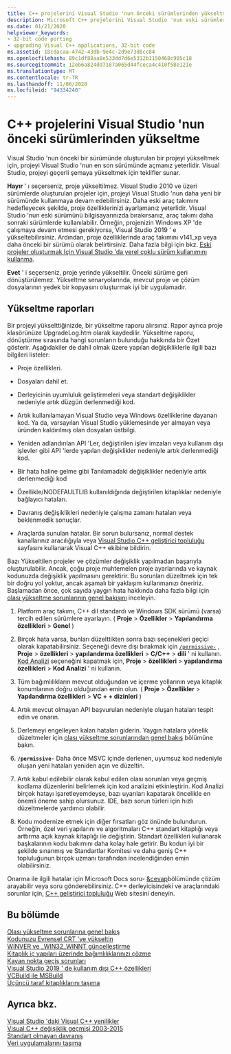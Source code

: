 ```yaml
---
title: C++ projelerini Visual Studio 'nun önceki sürümlerinden yükseltme
description: Microsoft C++ projelerini Visual Studio 'nun eski sürümlerinden yükseltme.
ms.date: 01/21/2020
helpviewer_keywords:
- 32-bit code porting
- upgrading Visual C++ applications, 32-bit code
ms.assetid: 18cdacaa-4742-43db-9e4c-2d9e73d8cc84
ms.openlocfilehash: 89c1df88aa8e533dd7d6e5312b1150468c905c18
ms.sourcegitcommit: 12eb6a824dd7187a065d44fceca4c410f58e121e
ms.translationtype: MT
ms.contentlocale: tr-TR
ms.lasthandoff: 11/06/2020
ms.locfileid: "94334240"
---
```

# <a name="upgrade-c-projects-from-earlier-versions-of-visual-studio"></a>C++ projelerini Visual Studio 'nun önceki sürümlerinden yükseltme

Visual Studio 'nun önceki bir sürümünde oluşturulan bir projeyi yükseltmek için, projeyi Visual Studio 'nun en son sürümünde açmanız yeterlidir. Visual Studio, projeyi geçerli şemaya yükseltmek için teklifler sunar.

**Hayır** ' ı seçerseniz, proje yükseltilmez. Visual Studio 2010 ve üzeri sürümlerde oluşturulan projeler için, projeyi Visual Studio 'nun daha yeni bir sürümünde kullanmaya devam edebilirsiniz. Daha eski araç takımını hedefleyecek şekilde, proje özelliklerinizi ayarlamanız yeterlidir. Visual Studio 'nun eski sürümünü bilgisayarınızda bırakırsanız, araç takımı daha sonraki sürümlerde kullanılabilir. Örneğin, projenizin Windows XP 'de çalışmaya devam etmesi gerekiyorsa, Visual Studio 2019 ' e yükseltebilirsiniz. Ardından, proje özelliklerinde araç takımını v141_xp veya daha önceki bir sürümü olarak belirtirsiniz. Daha fazla bilgi için bkz. [Eski projeler oluşturmak Için Visual Studio 'da yerel çoklu sürüm kullanımını kullanma](use-native-multi-targeting.md).

**Evet** ' i seçerseniz, proje yerinde yükseltilir. Önceki sürüme geri dönüştürülemez. Yükseltme senaryolarında, mevcut proje ve çözüm dosyalarının yedek bir kopyasını oluşturmak iyi bir uygulamadır.

## <a name="upgrade-reports"></a>Yükseltme raporları

Bir projeyi yükselttiğinizde, bir yükseltme raporu alırsınız. Rapor ayrıca proje klasörünüze UpgradeLog.htm olarak kaydedilir. Yükseltme raporu, dönüştürme sırasında hangi sorunların bulunduğu hakkında bir Özet gösterir. Aşağıdakiler de dahil olmak üzere yapılan değişikliklerle ilgili bazı bilgileri listeler:

- Proje özellikleri.

- Dosyaları dahil et.

- Derleyicinin uyumluluk geliştirmeleri veya standart değişiklikler nedeniyle artık düzgün derlenmediği kod.

- Artık kullanılamayan Visual Studio veya Windows özelliklerine dayanan kod. Ya da, varsayılan Visual Studio yüklemesinde yer almayan veya üründen kaldırılmış olan dosyaları üstbilgi.

- Yeniden adlandırılan API 'Ler, değiştirilen işlev imzaları veya kullanım dışı işlevler gibi API 'lerde yapılan değişiklikler nedeniyle artık derlenmediği kod.

- Bir hata haline gelme gibi Tanılamadaki değişiklikler nedeniyle artık derlenmediği kod

- Özellikle/NODEFAULTLIB kullanıldığında değiştirilen kitaplıklar nedeniyle bağlayıcı hataları.

- Davranış değişiklikleri nedeniyle çalışma zamanı hataları veya beklenmedik sonuçlar.

- Araçlarda sunulan hatalar. Bir sorun bulursanız, normal destek kanallarınız aracılığıyla veya [Visual Studio C++ geliştirici topluluğu](https://aka.ms/feedback/report?space=62) sayfasını kullanarak Visual C++ ekibine bildirin.

Bazı Yükseltilen projeler ve çözümler değişiklik yapılmadan başarıyla oluşturulabilir. Ancak, çoğu proje muhtemelen proje ayarlarında ve kaynak kodunuzda değişiklik yapılmasını gerektirir. Bu sorunları düzeltmek için tek bir doğru yol yoktur, ancak aşamalı bir yaklaşım kullanmanızı öneririz. Başlamadan önce, çok sayıda yaygın hata hakkında daha fazla bilgi için [olası yükseltme sorunlarının genel bakışını](../porting/overview-of-potential-upgrade-issues-visual-cpp.md) inceleyin.

1. Platform araç takımı, C++ dil standardı ve Windows SDK sürümü (varsa) tercih edilen sürümlere ayarlayın. ( **Proje**  >  **Özellikler**  >  **Yapılandırma özellikleri**  >  **Genel** )

1. Birçok hata varsa, bunları düzelttikten sonra bazı seçenekleri geçici olarak kapatabilirsiniz. Seçeneği devre dışı bırakmak için [`/permissive-`](../build/reference/permissive-standards-conformance.md) , **Proje**  >  **özellikleri**  >  **yapılandırma özellikleri**  >  **C/C++**  >  **dili** ' ni kullanın. [Kod Analizi](../code-quality/code-analysis-for-c-cpp-overview.md) seçeneğini kapatmak için, **Proje**  >  **özellikleri**  >  **yapılandırma özellikleri**  >  **Kod Analizi** ' ni kullanın.

1. Tüm bağımlılıkların mevcut olduğundan ve içerme yollarının veya kitaplık konumlarının doğru olduğundan emin olun. ( **Proje**  >  **Özellikler**  >  **Yapılandırma özellikleri**  >  **VC + + dizinleri** )

1. Artık mevcut olmayan API başvuruları nedeniyle oluşan hataları tespit edin ve onarın.

1. Derlemeyi engelleyen kalan hataları giderin. Yaygın hatalara yönelik düzeltmeler için [olası yükseltme sorunlarından genel bakış](../porting/overview-of-potential-upgrade-issues-visual-cpp.md) bölümüne bakın.

1. **`/permissive-`** Daha önce MSVC içinde derlenen, uyumsuz kod nedeniyle oluşan yeni hataları yeniden açın ve düzeltin.

1. Artık kabul edilebilir olarak kabul edilen olası sorunları veya geçmiş kodlama düzenlerini belirlemek için kod analizini etkinleştirin. Kod Analizi birçok hatayı işaretleyemdeyse, bazı uyarıları kapatarak öncelikle en önemli öneme sahip olursunuz. IDE, bazı sorun türleri için hızlı düzeltmelerde yardımcı olabilir.

1. Kodu modernize etmek için diğer fırsatları göz önünde bulundurun. Örneğin, özel veri yapılarını ve algoritmaları C++ standart kitaplığı veya arttırma açık kaynak kitaplığı ile değiştirin. Standart özellikleri kullanarak başkalarının kodu bakımını daha kolay hale getirir. Bu kodun iyi bir şekilde sınanmış ve Standartlar Komitesi ve daha geniş C++ topluluğunun birçok uzmanı tarafından incelendiğinden emin olabilirsiniz.

Onarma ile ilgili hatalar için Microsoft Docs soru- [&cevap](/answers/topics/c%2B%2B.html)bölümünde çözüm arayabilir veya soru gönderebilirsiniz. C++ derleyicisindeki ve araçlarındaki sorunlar için, [C++ geliştirici topluluğu](https://aka.ms/vsfeedback/browsecpp) Web sitesini deneyin.

## <a name="in-this-section"></a>Bu bölümde

[Olası yükseltme sorunlarına genel bakış](overview-of-potential-upgrade-issues-visual-cpp.md)\
[Kodunuzu Evrensel CRT 'ye yükseltin](upgrade-your-code-to-the-universal-crt.md)\
[WINVER ve _WIN32_WINNT güncelleştirme](modifying-winver-and-win32-winnt.md)\
[Kitaplık iç yapıları üzerinde bağımlılıklarınızı çözme](fix-your-dependencies-on-library-internals.md)\
[Kayan nokta geçiş sorunları](floating-point-migration-issues.md)\
[Visual Studio 2019 ' de kullanım dışı C++ özellikleri](features-deprecated-in-visual-studio.md)\
[VCBuild ile MSBuild](build-system-changes.md)\
[Üçüncü taraf kitaplıklarını taşıma](porting-third-party-libraries.md)

## <a name="see-also"></a>Ayrıca bkz.

[Visual Studio 'daki Visual C++ yenilikler](../overview/what-s-new-for-visual-cpp-in-visual-studio.md)\
[Visual C++ değişiklik geçmişi 2003-2015](../porting/visual-cpp-change-history-2003-2015.md)\
[Standart olmayan davranış](../cpp/nonstandard-behavior.md)\
[Veri uygulamalarını taşıma](../data/data-access-programming-mfc-atl.md)
